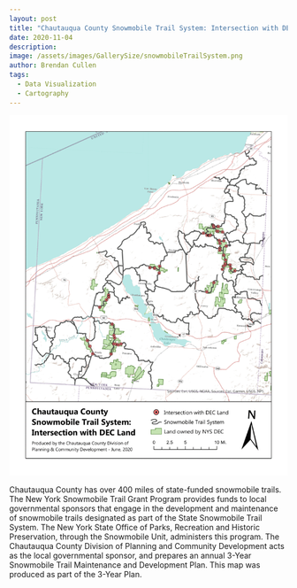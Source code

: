 ```yaml
---
layout: post
title: "Chautauqua County Snowmobile Trail System: Intersection with DEC Land"
date: 2020-11-04
description: 
image: /assets/images/GallerySize/snowmobileTrailSystem.png
author: Brendan Cullen
tags:
  - Data Visualization
  - Cartography
---
```

![](/assets/images/OriginalSize/snowmobileTrailSystem.png)

Chautauqua County has over 400 miles of state-funded snowmobile trails. The New York Snowmobile Trail Grant Program provides funds to local governmental sponsors that engage in the development and maintenance of snowmobile trails designated as part of the State Snowmobile Trail System. The New York State Office of Parks, Recreation and Historic Preservation, through the Snowmobile Unit, administers this program. The Chautauqua County Division of Planning and Community Development acts as the local governmental sponsor, and prepares an annual 3-Year Snowmobile Trail Maintenance and Development Plan. This map was produced as part of the 3-Year Plan.
